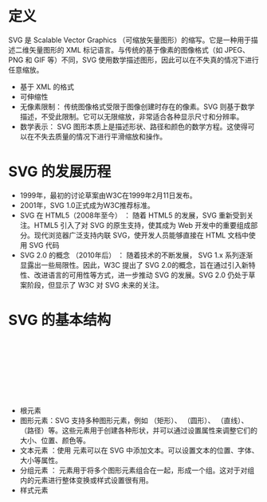 # 定义

SVG 是 Scalable Vector Graphics （可缩放矢量图形）的缩写。它是一种用于描述二维矢量图形的 XML 标记语言。与传统的基于像素的图像格式（如 JPEG、PNG 和 GIF 等）不同，SVG 使用数学描述图形，因此可以在不失真的情况下进行任意缩放。

- 基于 XML 的格式
- 可伸缩性
- 无像素限制： 传统图像格式受限于图像创建时存在的像素。SVG 则基于数学描述，不受此限制。它可以无限缩放，非常适合各种显示尺寸和分辨率。
- 数学表示： SVG 图形本质上是描述形状、路径和颜色的数学方程。这使得可以在不失去质量的情况下进行平滑缩放和操作。

# SVG 的发展历程

- 1999年，最初的讨论草案由W3C在1999年2月11日发布。
- 2001年，SVG 1.0正式成为W3C推荐标准。
- SVG 在 HTML5（2008年至今） ： 随着 HTML5 的发展，SVG 重新受到关注。HTML5 引入了对 SVG 的原生支持，使其成为 Web 开发中的重要组成部分。现代浏览器广泛支持内联 SVG，使开发人员能够直接在 HTML 文档中使用 SVG 代码
- SVG 2.0 的概念 （2010年后） ： 随着技术的不断发展， SVG 1.x 系列逐渐显露出一些局限性。因此，W3C 提出了 SVG 2.0的概念，旨在通过引入新特性、改进语言的可用性等方式，进一步推动 SVG 的发展。SVG 2.0 仍处于草案阶段，但显示了 W3C 对 SVG 未来的关注。

# SVG 的基本结构

- 根元素 <svg> ：SVG 文件的根元素是 <svg>，用于包裹所有的 SVG 内容，有点类似于 HTML 中的 <html> 元素。它可以包含用于设置 SVG 画布属性的命名空间和其他属性。
- 图形元素：SVG 支持多种图形元素，例如 <rect>（矩形）、 <circle>（圆形）、 <line>（直线）、 <path>（路径）等。这些元素用于创建各种形状，并可以通过设置属性来调整它们的大小、位置、颜色等。
- 文本元素 <text> ：使用 <text> 元素可以在 SVG 中添加文本。可以设置文本的位置、字体、大小等属性。
- 分组元素 <g> ：<g> 元素用于将多个图形元素组合在一起，形成一个组。这对于对组内的元素进行整体变换或样式设置很有用。
- 样式元素 <style> ：<style> 元素允许在 SVG 文件中嵌入样式，类似于 HTML 中的样式表。这使得可以使用 CSS 来定义 SVG 元素的外观。
- 属性：每个图形元素可以有一些属性，用于定义其外观和行为。例如，width 和 height 是矩形元素的属性，cx、cy 和 r 是圆形元素的属性。
- 其他元素和属性：除了上述元素外，SVG 还支持许多其他属性和元素，如 <line>、<polygon>、<ellipse>等。可以使用这些属性和元素创建更复杂的图形。

```xml
<svg width="200" height="200" xmlns="http://www.w3.org/2000/svg">
    <circle cx="100" cy="100" r="80" stroke-width="4" stroke="#f36" fill="#0cf" />
</svg>
```
# 优点

- 像素缩放
- 分辨率独立性：SVG 图形可以无限缩放，因此可以适应各种显示尺寸和分辨率。
- 可编程性和互动性：可以直接嵌入到 HTML 中，也可以通过 CSS 或 （和）JavaScript 进行操作
- SEO 友好：SVG 基于 XML 的特性为元数据提供了远远超越大多数图像类型提供的 title 和 alt 属性的机会。关键词、描述和链接都可以嵌入到 SVG 文件中，使内容更容易被搜索引擎识别，即它对搜索引擎友好的特性。
- 在可访问性方面同样具有多方面的优势：文本基础、元数据和描述、结构化图形、CSS 和 JavaScript互动、可嵌入性

# 缺点

- 复杂图像处理
- 文件大小： 尽管相对于位图图像，SVG 文件通常更小，但在某些情况下，它们可能比高度压缩的位图格式稍大。这可能在需要大量颜色或复杂图形的情况下成为问题。
- 复杂性和学习曲线： 对于初学者来说，理解和创建复杂的 SVG 可能需要一些时间。SVG 的标记语言可能对不熟悉 XML 的人来说具有一定的学习曲线。
- 不适合处理大量的实时数据： 如果需要处理大量实时生成的数据或像素级的图像，SVG 可能不是最佳选择。它更适用于静态或相对简单的图形。
- 浏览器兼容性： 尽管现代浏览器对 SVG 有很好的支持，但在一些旧版本的浏览器中可能存在兼容性问题。在这些情况下，需要考虑提供替代方案或进行降级处理。
- 动态图像： SVG 可以包含动画，但在处理复杂的动画效果时，可能会对性能产生影响。对于需要高度优化的动态内容，可能需要考虑其他技术，如Canvas或WebGL。
- 适用场景限制： SVG 适用于许多图形场景，但并非对所有类型的图像都是理想的选择。对于高度复杂或需要特定效果的图像，可能需要结合使用其他图像格式。

# SVG 与 Web 浏览器的兼容性

- [SVG兼容性](https://caniuse.com/svg)

SVG 部分子特性的浏览器兼容性的简要概述：

- SVG滤镜： Chrome、Firefox、Safari 和 Edge 等主流浏览器对 SVG 滤镜提供较好的支持，但在旧版本浏览器中可能存在一些差异。
- SVG 对 HTML 的效果（例如在 <div> 上应用 SVG 滤镜）： Chrome、Firefox、Safari 和 Edge 支持在 HTML 元素上应用 SVG 效果。
- SVG字体： SVG 字体在现代浏览器中得到广泛支持，但不同浏览器可能存在一些细微的差异。
- SVG片段标识符： 大多数主流浏览器支持SVG片段标识符的使用，但在一些旧版本浏览器和移动设备上可能存在局限。

# SVG 的应用领域

- ICON 图标的应用
- 数据可视化的应用
- 用户界面（UI）设计
- SVG 插画
- 文本效果的应用
- SVG 蒙板的应用
- SVG 动画的应用
- SVG 滤镜的应用
- 地图制图
- 矢量插画
- 图表制作
- 多媒体制作

# SVG 语法

SVG 使用 XML 语法，并定义了一系列标签来描述图形。SVG 图形由多个元素组成，这些元素可以是路径、形状、文本、图像、渐变、蒙版、滤镜等。

SVG 图形的基本结构如下：

```xml
<?xml version="1.0" encoding="UTF-8"?>
<svg width="100%" height="100%" viewBox="0 0 100 100" xmlns="http://www.w3.org/2000/svg">
  <!-- SVG 元素 -->
</svg>
```

- `width` 和 `height` 属性定义了 SVG 图形的宽度和高度。
- `viewBox` 属性定义了 SVG 图形的可视化区域。
- `xmlns` 属性定义了 SVG 文档的命名空间。

## 呈现形式
- 一个 SVG 文档可以是空的。即，在 <svg> 元素内没有任何内容，例如：

```xml
<svg xmlns="http://www.w3.org/2000/svg" xmlns:xlink="http://www.w3.org/1999/xlink" width="300" height="300" class="graph">
    <!-- 我是一个空的 SVG 文档 -->
</svg>

<style>
.graph {
    display: block;
    border: 1px dashed #fff;
}
</style>
```
- 一个非常简单的 SVG 文档
- 一个复杂、嵌套深度较深的元素和图形元素的集合。
- 一个 SVG 文档可以独立存在，作为一个自包含的文件或资源
- 可以作为一个片段内嵌在另一个 XML 文档中




# 命名空间(xmlns)

在 SVG 中，命名空间是一种机制。使用命名空间是为了解决在 XML 文档中的元素冲突问题，以及为了支持模块化、扩展性和跨平台的标准化。
## 使用命名空间的一些原因
- 避免命名冲突：SVG 元素和属性的命名可能与其他 XML 标准或用户定义的元素名称相冲突。通过使用命名空间，SVG 可以确保其元素和属性的名称在文档中不会与其他命名空间中的相同名称发生冲突，避免混淆和解析错误。
- 模块化设计：命名空间支持 SVG 的模块化设计，使得 SVG 规范可以被扩展和修改而不破坏现有标准。开发者能够定义和使用自己的 SVG 元素或属性，而不必担心与 SVG 规范中的元素发生冲突。
- 标准扩展：命名空间允许 SVG 标准进行扩展，从而支持新的特性和功能。通过在不同的命名空间中引入新的元素和属性，SVG 规范可以在不同版本之间演进，并为未来的发展提供灵活性。
- 互操作性：命名空间确保 SVG 文档在不同的上下文和应用程序中能够被正确解析和处理。它促使标准的互操作性，允许不同的软件和系统之间共享和交换 SVG 文档而不损失信息。
- XML 规范兼容性：SVG 作为 XML 的一种，使用命名空间是符合 XML 规范的。这有助于确保 SVG 文档可以与其他 XML 文档一起使用，并在 XML 处理工具中正确解析。
- 语义清晰：命名空间使 SVG 文档中的元素有明确的语义，开发者可以清晰地了解元素的来源和用途。有助于提高文档的可读性和维护性。

使用命名空间是**确保 SVG 文档正确解析和渲染**的关键。就这一点来说，个人建议你在编写 SVG 代码时，请务必给 <svg> 元素声明命名空间。

如果你的 SVG 文档嵌套在 HTML 中，那么 HTML 解析器会自动为 <svg> 元素提供命名空间，你无需显式声明。
```html
<html>
    <body>
        <svg width="100" height="100">
            <circle cx="50" cy="50" r="40" stroke="black" stroke-width="3" fill="red" />
        </svg>
    </body>
</html>

<!-- <svg> 元素会被自动置于正确的命名空间，无需手动添加 xmlns 属性。 -->

```

## xmlns:xlink

xmlns:xlink 是 SVG 中的一个命名空间声明，用于指定 XLink 命名空间（XML Linking Language）。XLink 是一种用于在 XML 文档中创建超链接的标准，它提供了在文档之间和文档内部创建链接的机制。

具体来说，xmlns:xlink 的作用是声明 xlink 命名空间，以便在 SVG 文档中使用 XLink 相关的属性，如 href，来定义超链接和链接行为。xmlns:xlink 帮助**定义 SVG 中与超链接相关的属性**，使得开发者可以在 SVG 文档中使用 XLink 标准来创建链接、引用外部资源等。这提供了在矢量图形中嵌入超链接的能力，使得 SVG 文档能够更灵活和交互性。

## 命名空间的前缀

在 <svg> 根元素上的 xmlns 属性通常不需要前缀，但在 XML 文档的其他位置，尤其是当文档中同时包含多个命名空间时，可能需要使用前缀。这样可以明确指定某个元素属于哪个命名空间。

```html
<svg:svg xmlns:svg="http://www.w3.org/2000/svg" width="100" height="100">
    <svg:circle cx="50" cy="50" r="40" fill="red" />
</svg:svg>
```


# svg元素

SVG 元素是构成 SVG 图形的基本单元。它们可以创建各种形状、文本、图像和动画，使你能够在 Web 页面上呈现出丰富而灵活的图形内容。从简单的矩形到复杂的路径，SVG 元素提供了丰富的选择，使你能够以无损失的方式调整图形的大小。

SVG 中包括多种不同类型的 SVG 元素：大致分为基本形状元素、路径元素、文本元素、容器元素（文本结构元素）、动画元素等，每个分类都有其独特的用途和特性。

SVG 元素分类体系理解SVG元素的用途和功能：
[svg元素](./imgs/svg元素.awebp)

上图中的很多元素又可以划分为“可渲染元素”（会在 SVG 画布中呈现）和“不可渲染元素”（在 SVG 画布中不会呈现）：  
[svg渲染分类](./imgs/svg渲染分类.awebp)

在 SVG 中，元素的堆叠顺序（显示顺序）是由它们在文档流中的位置和层次关系决定的。元素的渲染顺序取决于其在 DOM（文档对象模型）中的位置和父元素关系。通常，后面出现的元素会覆盖在前面出现的元素之上。

在 SVG 中，图层是通过元素的顺序来定义的。位于后面（出现在源码后面）的元素在图层中（Z 轴层又级）会显示在较前面（出现在源码前面）的元素之上。另外，到目前为止，我们是无法通过 CSS 的 z-index 属性来调整 SVG 元素的堆叠顺序[（据说在 SVG 2.0 中将会得到支持）](https://github.com/w3c/svgwg/wiki/SVG-2-new-features#new-style-properties)。

在实际使用中，具体的情况可能受到 SVG 元素类型、属性、CSS 样式的影响。因此，需要根据具体的 SVG 结构和样式来理解和控制元素的显示顺序。 [SVG 2.0 规范中的渲染模块中的渲染顺序](https://svgwg.org/svg-next/render.html#RenderingOrder)

# SVG 属性

SVG 和 HTML 还有一个共同的特征，那就是 SVG 元素也具有多种属性，这些属性用于定义元素的外观、行为和其他特征。以下是一些常见的 [SVG 元素属性](https://www.w3.org/TR/SVG/attindex.html)，具体属性的可用性和效果可能取决于元素类型和上下文。

[SVG元素属性URL](https://www.w3.org/TR/SVG/attindex.html)

SVG 属性可分为：通用属性和特定元素属性两类。通用属性适用于所有 SVG 元素，而特定元素属性则用于特定的 SVG 元素。

## 通用属性

## 特定元素属性

与 HTML 元素的属性一样，有很多属性是可以通用的，可以应用于所有 SVG 元素。
- id ：为元素定义唯一标识符
- class ：为元素定义一个或多个类名
- style ：为元素定义内联 CSS 样式
- fill： 定义元素的填充颜色
- stroke： 定义元素的边框颜色
- stroke-width： 定义元素的边框宽度
- transform： 定义元素的变换，如平移、旋转、缩放等
- 等等

## 特定元素属性
- SVG 有些属性只能应用于特定的元素上。例如 d 属性只适用于 <path> 元素
- x1 、y1 、x2 和 y2 只适用于 <line> 元素
- 有些属性也适用多个元素。例如用于 <circle> 元素上的 cx 和 cy 属性，也适用于 <ellipse>、<rect> 元素

```svg
<svg xmlns="http://www.w3.org/2000/svg">
    <path d="M10 80 Q 95 10 180 80" />
    <line x1="10" y1="10" x2="50" y2="50"  />
    <ellipse cx="10" cy="10" rx="50" ry="50"  />
    <rect x="10" y="10" width="200" height="200" rx="50" ry="50"  />
</svg>
```
[SVG2规范即将推出的新功能](https://github.com/w3c/svgwg/wiki/SVG-2-new-features)

使用 CSS 可以做一些更复杂的事情。例如在 SVG 的 <pattern> 元素中，通过 CSS 给图形添加动画效果：

```SVG
<svg xmlns="http://www.w3.org/2000/svg" width="100vw" height="100vh" class="pattern">
  <defs>
    <pattern id="blocks" patternUnits="userSpaceOnUse" width="240" height="240">
      <rect width="120" height="120" class="topleft black" />
      <rect width="120" height="120" class="topright white" x="120" />
      <rect width="120" height="120" class="bottomleft white" y="120" />
      <rect width="120" height="120" x="120" y="120" class="bottomright black" />
    </pattern>
  </defs>
  <rect width="100%" height="100%" fill="url(#blocks)" />
</svg>
```
```CSS
@layer demo {
  /* @keyframes backgroundshift {
    49.99% {
      background: white;
    }
    50% {
      background: black;
    }
    100% {
      background: black;
    }
  } */

  @keyframes scaleshift {
    0% {
      scale:0.001;
      rx: 60;
    }
    35% {
      rx: 30;
    }
    50% {
      scale:1;
      rx: 0;
    }
    100% {
      scale:1;
      rx: 0;
    }
  }
  .pattern {
    display: block;
    min-height: 100vh;
    mix-blend-mode: overlay;
  }

  pattern rect {
    animation: scaleshift 3s infinite cubic-bezier(0.36, 0.17, 0.86, 0.67);
  }

  .black {
    fill: black;
    animation-direction: alternate;
  }
  .white {
    fill: white;
    animation-direction: alternate-reverse;
  }
  .topleft {
    transform-origin: 60px 60px;
  }
  .bottomleft {
    transform-origin: 60px 180px;
  }
  .topright {
    transform-origin: 180px 60px;
  }
  .bottomright {
    transform-origin: 180px 180px;
  }
}

```

# SVG 绘制流程
## 步骤一：创建 SVG 元素
```SVG
<!-- Step 01: 创建 SVG 元素 -->
<svg version="1.1" xmlns="http://www.w3.org/2000/svg" xmlns:xlink="http://www.w3.org/1999/xlink" width="400" height="400" class="bear">
    <!--  SVG 元素都在这里 -->
</svg>

```
## 步骤二：组织文档结构

使用 SVG 绘制图形，这一步不是必须的。但为了更好的组织 SVG 文档，或者你编写的 SVG 代码结构更清晰，更易于阅读和维护，那么可以根据需要，使用 <g> 元素或其他类似的结构合理的组织文档。
```SVG
<!-- Step 01: 创建 SVG 元素 -->
<svg version="1.1" xmlns="http://www.w3.org/2000/svg" xmlns:xlink="http://www.w3.org/1999/xlink" width="400" height="400" class="bear">
    <!--  Step 02: 使用 g 元素来分组 -->
    
    <!-- 熊的耳朵 -->
    <g class="bear__ears">
        <!-- 左耳朵 -->
        <g class="bear__ear--left">
            <!-- 绘制左耳朵 -->
        </g>
  
        <!-- 右耳朵 -->
        <g class="bear__ear--right">
            <!-- 绘制右耳朵 -->
        </g>
    </g>
    
    <!-- 熊的脸 -->
    <g class="bear__face">
        <!-- 绘制脸 -->
    </g>
    
    <!-- 熊的眼睛 -->
    <g class="bear__eyes">
        <!-- 绘制眼睛 -->
    </g>    
</svg>
```
## 步骤三：添加图形元素

图形要想在 SVG 画布上呈现，你必须得在 <svg> 元素中添加各种图形元素或可渲染的元素，例如线条（<line>）、圆（<circle>）、椭圆（<ellips>）、矩形（<rect>）和路径（<path>）等。每个图形元素都有相应的属性用于定义其外观和位置。

```SVG
<svg version="1.1" xmlns="http://www.w3.org/2000/svg" xmlns:xlink="http://www.w3.org/1999/xlink" width="400" height="400" class="bear">
    <!-- 熊的耳朵 -->
    <g class="bear__ears">
        <!-- 左耳朵 -->
        <g class="bear__ear--left">
            <!-- 绘制左耳朵 -->
            <circle cx="126" cy="118" r="32" fill="#8C6239" />
            <circle cx="126" cy="118" r="16" fill="#42210B" />
        </g>
    
        <!-- 右耳朵 -->
        <g class="bear__ear--right">
            <!-- 绘制右耳朵 -->
            <circle cx="290" cy="118" r="32" fill="#8C6239" />
            <circle cx="290" cy="118" r="16" fill="#42210B" />
        </g>
    </g>

    <!-- 熊的脸 -->
    <g class="bear__face">
        <!-- 绘制脸 -->
        <circle cx="208" cy="190" r="98" fill="#8C6239" />
        <!-- 绘制胡子 -->
        <path d="M263.4,217.4c0,34.4-24.7,62.3-55.1,62.3s-55.1-27.9-55.1-62.3s24.1-43.6,54.5-43.6
      S263.4,183,263.4,217.4z" fill="#C69C6D" />
    </g>

    <!-- 熊的眼睛 -->
    <g class="bear__eyes">
        <!-- 左眼睛 -->
        <circle class="bear__eye--left" cx="178" cy="160" r="8" />
    
        <!-- 左眼睛 -->
        <circle class="bear__eye--right" cx="238" cy="160" r="8" />
    </g>
    
    <!--  熊的鼻子  -->
    <ellipse class="bear__snout" cx="208" cy="204" rx="26" ry="10" fill="#42210B" />
  
    <!--  熊的嘴  -->
    <path class="bear__mouth" d="M243.2,234.2c-20.2,19.2-52,18.4-71.2-1.8" fill="none" stroke="#000000" stroke-width="6" stroke-miterlimit="10" />
</svg>

```
## 步骤四：应用样式
通常情况之下，完成第三步之后，小熊的脸就绘制出来了，也达到所要绘制的效果。但你可以做得更好。可以使用 CSS 样式为 SVG 元素设置样式。例如，在 CSS 中为元素设置填充颜色，边框颜色等。这样会使你的 SVG 代码更简洁。

很多图形的填充色是相同的，比如眼睛的填充颜色和嘴的边框色都是黑色，耳朵的外圆和脸是相同的填充颜色，耳朵的内圆和鼻子是应用了相同的填充颜色。可以用几行 CSS 代码就可以替代 SVG 元素中多个应用的 fill 属性。

```SVG
<svg version="1.1" xmlns="http://www.w3.org/2000/svg" xmlns:xlink="http://www.w3.org/1999/xlink" width="400" height="400" class="bear">
    <!-- 熊的耳朵 -->
    <g class="bear__ears">
        <!-- 左耳朵 -->
        <g class="bear__ear--left">
            <!-- 绘制左耳朵 -->
            <circle class="ear--out" cx="126" cy="118" r="32" />
            <circle class="ear--inner" cx="126" cy="118" r="16" />
        </g>
    
        <!-- 右耳朵 -->
        <g class="bear__ear--right">
            <!-- 绘制右耳朵 -->
            <circle class="ear--out" cx="290" cy="118" r="32" />
            <circle class="ear--inner" cx="290" cy="118" r="16" />
        </g>
    </g>

    <!-- 熊的脸 -->
    <g class="bear__face">
        <!-- 绘制脸 -->
        <circle cx="208" cy="190" r="98" />
        <!-- 绘制胡子 -->
        <path d="M263.4,217.4c0,34.4-24.7,62.3-55.1,62.3s-55.1-27.9-55.1-62.3s24.1-43.6,54.5-43.6
      S263.4,183,263.4,217.4z" />
    </g>

    <!-- 熊的眼睛 -->
    <g class="bear__eyes">
        <!-- 左眼睛 -->
        <circle class="bear__eye--left" cx="178" cy="160" r="8" />
    
        <!-- 左眼睛 -->
        <circle class="bear__eye--right" cx="238" cy="160" r="8" />
    </g>
    
    <!--  熊的鼻子  -->
    <ellipse class="bear__snout" cx="208" cy="204" rx="26" ry="10" />
  
    <!--  熊的嘴  -->
    <path class="bear__mouth" d="M243.2,234.2c-20.2,19.2-52,18.4-71.2-1.8" />
</svg>

```
```CSS
@layer demo {
    :root {
        --color-1: #8C6239;
        --color-2: #42210B;
        --color-3: #000;
        --color-4: #C69C6D;
    }
  
    .ear--out,
    .bear__face circle {
        fill: var(--color-1);
    }
  
    .ear--inner,
    .bear__snout{
        fill: var(--color-2);
    }
  
    .bear__eyes circle {
        fill: var(--color-3);
    }
  
    .bear__mouth {
        stroke: var(--color-3);
        stroke-width:6;
        fill:none;
        stroke-miterlimit: 10; 
    }
  
    .bear__face path {
        fill: var(--color-4);
    }
}

```
# 获取 SVG图形

## 在线工具
- [SVGEdit](https://svgedit.netlify.app/editor/index.html)
- [Vectr](https://vectr.com/editor/6c473d33-3650-483f-aeae-a400bca2c344)
- [MethodDraw ](https://editor.method.ac/)
- [BoxySVG](https://boxy-svg.com/app)
- [SVGator](https://www.svgator.com/)
- 等等

## JavaScript 动态生成 SVG
```html
<div id="svg-container">
    <!-- JavaScript 动态创建的 SVG 将放在这里 -->
</div>

<script>
    const svg = document.createElementNS("http://www.w3.org/2000/svg", "svg");
    svg.setAttribute("width", "100");
    svg.setAttribute("height", "100");

    const circle = document.createElementNS("http://www.w3.org/2000/svg", "circle");
    circle.setAttribute("cx", "50");
    circle.setAttribute("cy", "50");
    circle.setAttribute("r", "40");
    circle.setAttribute("fill", "lime");
    svg.appendChild(circle);

    document.getElementById("svg-container").appendChild(svg);
</script>
```
- ECharts
- [D3.js](https://d3js.org/)：全名为 Data-Driven Documents，是一款强大的 JavaScript 库，致力于通过数据驱动的方式创建动态而富有交互性的数据可视化。由美国新闻与世界报道（U.S. News & World Report）的可视化专家 Mike Bostock 主导开发，D3.js 成为了前端领域中最受欢迎的数据可视化库之一。
- [SVG.js](https://svgjs.dev/docs/3.2/)：一款专注于创建和操作 SVG 图形的现代 JavaScript 库。它的设计理念强调简单性、可读性和灵活性，使得开发者可以轻松地使用链式调用的方式创建和操纵 SVG 元素。适用于创建简单到复杂的 SVG 图形，包括图标、图表、动画等。由于其轻便和易用的特性，SVG.js 常常成为小型项目或需要轻量级图形库的开发者的首选。
- [Snap.svg](http://snapsvg.io/)：一款由 Adobe 团队开发的现代 JavaScript 库，专注于操作和动画 SVG 图形。Snap.svg 提供了简洁而强大的 API，使得开发者能够轻松创建可交互的 SVG 图形，并实现各种动画效果。适用于各种需要 SVG 图形的项目，包括数据可视化、动画效果、交互式图形等。它的轻量性和强大的功能使得它成为 Web 开发者在处理 SVG 图形时的理想选择。
- [Two.js](https://two.js.org/)：一款轻量级而功能强大的 2D 绘图库，专注于创建各种图形和动画。它的设计注重简单性，使得开发者能够轻松地绘制和操作矢量图形，并实现丰富的动画效果。适用于需要 2D 图形和动画的各种场景，包括数据可视化、图表绘制、创意艺术和交互性设计等。由于其简单性和灵活性，Two.js 成为许多开发者选择的工具，用于实现富有创意和引人注目的图形效果。

# SVG使用方式

## HTML中的SVG
- SVG 作为普通图像应用于 HTML 中
- SVG 以内联方式嵌套在 HTML 中
- SVG 以 Data URIs 方式应用于 HTML 中

### SVG 作为普通图像应用于 HTML 中
使用 SVG 的最直接方式是将其视为图像，类似于我们处理JPG、PNG和GIF等格式的图像。在 HTML 中使用时，我们可以依然信赖我们的老朋友 <img> 标签：

```html
<img src="dog.svg" alt="dog" />
```
通常情况下，如果需要，可以添加 <img> 元素的属性，如宽度（width）、高度（height）和 alt等。
当 SVG 以这种方式应用于 HTML 时，浏览器将其视为任何其他图像。出于安全原因，SVG 文件中的任何脚本、外部样式表、链接和其他 SVG 交互性都将**被禁用**。

### HTML 内联 SVG

可以直接将 SVG 代码嵌入到 HTML 中，这样 SVG 就成为了 DOM 的一部分。可以像其他 HTML 元素一样为其添加类名，并且可以通过使用 CSS 和 JavaScript 进行相应的操作。'

```html
<body>
    <svg xmlns="http://www.w3.org/2000/svg" width="612" height="502.174" viewBox="0 65.326 612 502.174" class="svg">
       <ellipse class="ground" cx="283.5" cy="487.5" fill="#C6C6C6" rx="259" ry="80"/>
       <path class="kiwi" d="M210.333 65.331c-105.966.774-222.682 85.306-209.277 211.118 4.303 40.393 18.533 63.704 52.171 79.03 36.307 16.544 57.022 54.556 50.406 112.954-9.935 4.88-17.405 11.031-19.132 20.015 7.531-.17 14.943-.312 22.59 4.341 20.333 12.375 31.296 27.363 42.979 51.72 1.714 3.572 8.192 2.849 8.312-3.078.17-8.467-1.856-17.454-5.226-26.933-2.955-8.313 3.059-7.985 6.917-6.106 6.399 3.115 16.334 9.43 30.39 13.098 5.392 1.407 5.995-3.877 5.224-6.991-1.864-7.522-11.009-10.862-24.519-19.229-4.82-2.984-.927-9.736 5.168-8.351l20.234 2.415c3.359.763 4.555-6.114.882-7.875-14.198-6.804-28.897-10.098-53.864-7.799-11.617-29.265-29.811-61.617-15.674-81.681 12.639-17.938 31.216-20.74 39.147 43.489-5.002 3.107-11.215 5.031-11.332 13.024 7.201-2.845 11.207-1.399 14.791 0 17.912 6.998 35.462 21.826 52.982 37.309 3.739 3.303 8.413-1.718 6.991-6.034-2.138-6.494-8.053-10.659-14.791-20.016-3.239-4.495 5.03-7.045 10.886-6.876 13.849.396 22.886 8.268 35.177 11.218 4.483 1.076 9.741-1.964 6.917-6.917-3.472-6.085-13.015-9.124-19.18-13.413-4.357-3.029-3.025-7.132 2.697-6.602 3.905.361 8.478 2.271 13.908 1.767 9.946-.925 7.717-7.169-.883-9.566-19.036-5.304-39.891-6.311-61.665-5.225-43.837-8.358-31.554-84.887 0-90.363 29.571-5.132 62.966-13.339 99.928-32.156 32.668-5.429 64.835-12.446 92.939-33.85 48.106-14.469 111.903 16.113 204.241 149.695 3.926 5.681 15.819 9.94 9.524-6.351-15.893-41.125-68.176-93.328-92.13-132.085-24.581-39.774-14.34-61.243-39.957-91.247-21.326-24.978-47.502-25.803-77.339-17.365-23.461 6.634-39.234-7.117-52.98-31.273-29.365-51.617-81.947-74.215-137.452-73.811zM445.731 203.01c6.12 0 11.112 4.919 11.112 11.038 0 6.119-4.994 11.111-11.112 11.111s-11.038-4.994-11.038-11.111a11.01 11.01 0 0 1 11.038-11.038z"/>
    </svg>
</body>
```
在这种情况下，你无需在 <svg> 元素上显式指定宽度（width）或高度（height）属性，因为可以直接在 CSS 中控制 SVG 的尺寸。
```css
.svg {
    display: block;
    width: 80vh;
    height: auto;
}
```
### SVG 作为 Data URIs 用于 HTML

将 SVG 作为 Data URIs 直接嵌入，而不必依赖外部的 .svg 文件。Data URIs 可能不会减小实际文件大小，但因为数据直接存在，它可能更有效率。它不需要额外的 Http 请求。

Data URIs 和 Base64 编码，但这两者并非完全等同，Base64 编码只是 Data URIs 中一种常见形式。 Data URIs 是一种用于在 URL 中嵌入小型数据的方案，而 Base64 编码则是其中一种常用的数据编码方式。因此，可以统一称它们为“数据统一资源标识符”（Data Uniform Resouce Identifirs）或者简称为“数据 URI”。

Data URIs 还可以采用其他编码方式，不一定是 Base64。例如，可以使用纯文本方式（"text/plain"）或其他编码方式，但在实践中，Base64 是最常见的选择。
在线转 URIs的工具 [SVGViewer](https://www.svgviewer.dev/) 和 [encode](https://www.fffuel.co/eeencode/) 都是很不错的工具

## CSS 中的 SVG
在 CSS 中使用内联 SVG 时，通常将 Data URIs 视为在 CSS 中内联 SVG 的用法。换句话说，当希望将内联 SVG 用作 CSS 属性值时，需要指定以下三个部分：
- 作为 CSS 数据类型的 URL 值：url("....")
- 起始字符：data:image/svg+xml,
- 编译后的数据（Data URIs编码的SVG内容）：%3Csvg xmlns='``http://www.w3.org/2000/svg'`` viewBox='0 0 36 36'%3E%3Cpath fill='%23A0041E' d='M1 ...'

将这三部分组合在一起，你就得到了在CSS属性值中内联SVG的方法。

CSS 内联 SVG 还有一个小技巧，在 url() 中巧妙应用反斜杆（\），使其看上去像 JavaScript 模板字面量的功能。例如：

```css
.svg {
    background-image: url('data:image/svg+xml,\
    <svg t="1709991319824" class="icon" viewBox="0 0 1024 1024" version="1.1" xmlns="http://www.w3.org/2000/svg" p-id="1522" width="200" height="200">\
    <path d="M607.860021 191.971879c52.992237 0 95.98594-42.993702 95.98594-95.985939S660.852259 0 607.860021 0s-95.98594 42.993702-95.985939 95.98594 42.993702 95.98594 95.985939 95.985939z m188.972319 298.156325l-46.593175-23.596544-19.397159-58.791388c-29.395694-89.186936-111.383684-151.577796-204.370062-151.777767-71.989455-0.199971-111.783625 20.197041-186.572671 50.392619-43.193673 17.397452-78.588488 50.392618-99.385441 92.386467L227.115795 425.937607c-15.597715 31.595372-2.999561 69.989748 28.39584 85.787433 31.19543 15.797686 69.189865 2.999561 84.987551-28.595811L353.897223 455.933213c6.998975-13.99795 18.597276-24.996338 32.995167-30.795489l53.592149-21.596836-30.395547 121.382219c-10.398477 41.593907 0.799883 85.787433 29.795635 117.582776l119.782454 130.780843c14.397891 15.797686 24.596397 34.794903 29.795635 55.391886l36.59464 146.578528c8.59874 34.194991 43.393644 55.191915 77.588634 46.593175 34.194991-8.59874 55.191915-43.393644 46.593175-77.588635l-44.393497-177.973929c-5.199238-20.596983-15.397744-39.794171-29.795635-55.391886l-90.986672-99.385442 34.394961-137.379876 10.998389 32.995167c10.598447 32.195284 33.395108 58.791388 63.390715 73.989162l46.593174 23.596543c31.19543 15.797686 69.189865 2.999561 84.987551-28.595811 15.397744-31.395401 2.79959-70.189718-28.595811-85.987404zM339.099391 771.486989c-6.399063 16.197627-15.997657 30.795489-28.395841 42.993702l-99.985354 100.185325c-24.996338 24.996338-24.996338 65.590392 0 90.58673s65.390421 24.996338 90.38676 0l118.7826-118.7826c12.198213-12.198213 21.796807-26.796075 28.395841-42.993702l26.996045-67.590099c-110.583801-120.582337-77.388664-83.587756-94.786115-107.38427l-41.393936 102.984914z" fill="lime" p-id="1523" />\
    </svg>');
}

```
这种小技巧最大的优势是，SVG 保持相当完整，既可读，又可编辑。这种方式存在的一个**风险**是，代码中的反斜杠（\）会不会受到代码格式化或压缩工具的影响，从而影响最终的结果，这一点无法确认，或许不会有问题。

## SVG 和 JavaScript
使用 JavaScript 直接将 SVG 文件加载到 Web 页面上的图像元素（<img>）的情况，可以有多种不同的方式实现该效果。

```javascript
// 1. new Image()  --------------------------------------------------------------

// 放置 img 的容器
const figureContainer = document.getElementById('figure');

// 需要加载的 kiwi.svg 文件路径
const svgFilePath = `https://assets.codepen.io/3/kiwi.svg`;

// 创建一个 img
const svgImage = new Image();

// 设置 img 的 src 属性的值为 svgFilePath
svgImage.src = `${svgFilePath}`;

// 将加载后的 SVG 图像添加到页面上的 #figure 元素
figureContainer.appendChild(svgImage);

// 2. 使用 DOM 操作创建元素：------------------------------------------------------------
// 放置 img 的容器
const figureContainer = document.getElementById('figure');

// 需要加载的 kiwi.svg 文件路径
const svgFilePath = `https://assets.codepen.io/3/kiwi.svg`;

// 创建 img 元素
const imgElement = document.createElement('img');

// 设置 img 的 src 属性为 SVG 文件的路径
imgElement.src = `${svgFilePath}`;

// 将 <img> 元素添加到页面上的 #figure 元素
figureContainer.appendChild(imgElement);

// 3. 使用 AJAX 请求的方式来创建 -------------------------------------------
// 创建一个新的 XMLHttpRequest 对象
const xhr = new XMLHttpRequest();

// 需要加载的 kiwi.svg 文件路径
const svgFilePath = `https://assets.codepen.io/3/kiwi.svg`

// 放置 img 的容器
const figureContainer = document.getElementById('figure');

// 设置请求方式和 SVG 文件路径
xhr.open("GET", `${svgFilePath}`, true);

// 指定响应类型为 XML，确保获取到 SVG 数据
xhr.overrideMimeType("image/svg+xml");

// 监听加载完成事件
xhr.onload = () => {
    // 创建一个新的 <img> 元素，并将 SVG 数据赋值给 src 属性
    const imgElement = document.createElement("img");
  
    imgElement.src = URL.createObjectURL(
        new Blob([xhr.response], { type: "image/svg+xml" })
    );

    // 将 <img> 元素添加到页面上的某个元素
    figureContainer.appendChild(imgElement);
};

// 发送请求
xhr.send();

```

## 哪种 SVG 技术应该使用？

